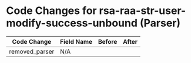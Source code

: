 # Code Changes for rsa-raa-str-user-modify-success-unbound (Parser)

| Code Change | Field Name | Before | After |
|-------------|------------|--------|-------|
| removed_parser | N/A |  |  |